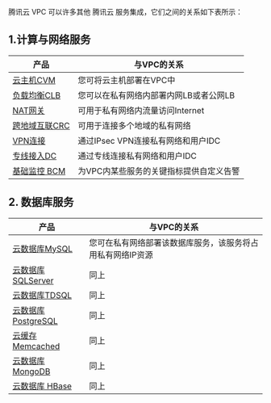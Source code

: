 
腾讯云 VPC 可以许多其他 腾讯云 服务集成，它们之间的关系如下表所示：

## 1.计算与网络服务

| 产品 | 与VPC的关系 | 
|---------|---------|
|[云主机CVM](https://www.qcloud.com/product/cvm.html)| 您可将云主机部署在VPC中 |
|[负载均衡CLB](https://www.qcloud.com/product/clb.html?idx=2)|您可以在私有网络内部署内网LB或者公网LB|
|[NAT网关](https://www.qcloud.com/product/nat.html)|可用于私有网络内流量访问Internet|
|[跨地域互联CRC](https://www.qcloud.com/product/crc.html)|可用于连接多个地域的私有网络|
|[VPN连接](https://www.qcloud.com/product/vpn.html)|通过IPsec VPN连接私有网络和用户IDC|
|[专线接入DC](https://www.qcloud.com/product/dc.html)|通过专线连接私有网络和用户IDC|
|[基础监控 BCM](https://www.qcloud.com/product/bcm.html)|为VPC内某些服务的关键指标提供自定义告警|

## 2. 数据库服务
|产品 |与VPC的关系 | 
|---------|---------|
|[云数据库MySQL](https://www.qcloud.com/product/cdb.html)|您可在私有网络部署该数据库服务，该服务将占用私有网络IP资源|
|[云数据库SQLServer](https://www.qcloud.com/product/sqlserver.html)|同上|
|[云数据库TDSQL](https://www.qcloud.com/product/cdb.html)|同上|
|[云数据库PostgreSQL](https://www.qcloud.com/product/postgresql.html)|同上|
|[云缓存Memcached](https://www.qcloud.com/product/cmem.html)|同上|
|[云数据库 MongoDB](https://www.qcloud.com/product/mongodb.html)|同上|
|[云数据库 HBase](https://www.qcloud.com/product/HBase.html)|同上|


